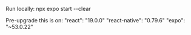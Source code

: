 Run locally:
npx expo start --clear

Pre-upgrade this is on:
 "react": "19.0.0"
 "react-native": "0.79.6"
 "expo": "~53.0.22"